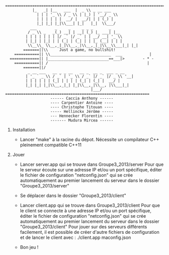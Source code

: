 	
	========================================================================
				|_   _| |__   ___  |  _ \\ _ __ ___ 
			      | | | '_ \\ / _ \\ | |_) | '__/ _ \\
			      | | | | | |  __/ |  __/| | | (_) |
			      |_| |_| |_|\\___| |_|   |_|  \\___/ 
			   ___        _     _     _ _ _       _ 
			  / _ \\ _   _(_) __| | __| (_) |_ ___| |__ 
			 | | | | | | | |/ _` |/ _` | | __/ __| '_ \\ 
			 | |_| | |_| | | (_| | (_| | | |_ (__| | | |
			  \\__\\_ \\__,_|_|\\__,_|\\__,_|_|\\__\\___|_| |_|
	        =======||\\    	Just a game, no bullshit!
	    ===========|| \\___________________________  ___            |
	  =============|| |___________________________==___|>        - * -
	    ===========|| /                                            |
	        =======||/ 		
			  _ __ ___   __ _ _ __   __ _  __ _  ___ _ __ 
			 | '_ ` _ \\ / _` | '_ \\ / _` |/ _` |/ _ \\ '__|
			 | | | | | | (_| | | | | (_| | (_| |  __/ |
			 |_| |_| |_|\\__,_|_| |_|\\__,_|\\__, |\\___|_|
	   		               	              |___/
	================================================================
						------ Caccia Anthony ------
						---- Carpentier Antoine ----
						---- Christophe Titouan ----
						----- Hellinckx Jérôme -----
						--- Hennecker Florentin ----
						------- Mudura Mircea ------

1. Installation

	* Lancer "make" à la racine du dépot.
		Nécessite un compilateur C++ pleinement compatible C++11

2. Jouer

	* Lancer server.app qui se trouve dans Groupe3_2013/server
		Pour que le serveur écoute sur une adresse IP et/ou un port 
		spécifique, éditer le fichier de configuration "netconfig.json" 
		qui se crée	automatiquement au premier lancement du serveur
		dans le dossier "Groupe3_2013/server"
		
	* Se déplacer dans le dossier "Groupe3_2013/client"
	
	* Lancer client.app qui se trouve dans Groupe3_2013/client
		Pour que le client se connecte à une adresse IP et/ou un port
		spécifique, éditer le fichier de configuration "netconfig.json"
		qui se crée automatiquement au premier lancement du serveur
		dans le dossier "Groupe3_2013/client"
		Pour jouer sur des serveurs différents facilement, il est possible
		de créer d'autre fichiers de configuration et de lancer le client
		avec : ./client.app maconfig.json
		
	* Bon jeu !
